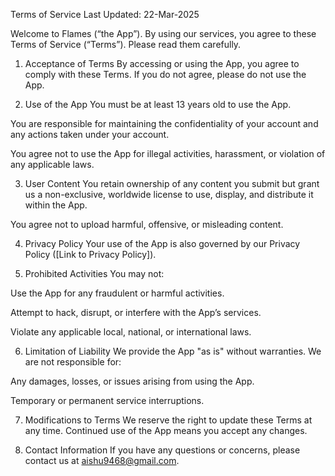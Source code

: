 Terms of Service
Last Updated: 22-Mar-2025

Welcome to Flames (“the App”). By using our services, you agree to these Terms of Service (“Terms”). Please read them carefully.

1. Acceptance of Terms
By accessing or using the App, you agree to comply with these Terms. If you do not agree, please do not use the App.

2. Use of the App
You must be at least 13 years old to use the App.

You are responsible for maintaining the confidentiality of your account and any actions taken under your account.

You agree not to use the App for illegal activities, harassment, or violation of any applicable laws.

3. User Content
You retain ownership of any content you submit but grant us a non-exclusive, worldwide license to use, display, and distribute it within the App.

You agree not to upload harmful, offensive, or misleading content.

4. Privacy Policy
Your use of the App is also governed by our Privacy Policy ([Link to Privacy Policy]).

5. Prohibited Activities
You may not:

Use the App for any fraudulent or harmful activities.

Attempt to hack, disrupt, or interfere with the App’s services.

Violate any applicable local, national, or international laws.

6. Limitation of Liability
We provide the App "as is" without warranties. We are not responsible for:

Any damages, losses, or issues arising from using the App.

Temporary or permanent service interruptions.

7. Modifications to Terms
We reserve the right to update these Terms at any time. Continued use of the App means you accept any changes.

8. Contact Information
If you have any questions or concerns, please contact us at aishu9468@gmail.com.
